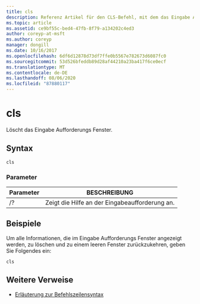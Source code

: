 ```yaml
---
title: cls
description: Referenz Artikel für den CLS-Befehl, mit dem das Eingabe Aufforderungs Fenster gelöscht wird.
ms.topic: article
ms.assetid: ce9bf55c-bed4-47fb-8f79-a134202c4ed3
author: coreyp-at-msft
ms.author: coreyp
manager: dongill
ms.date: 10/16/2017
ms.openlocfilehash: 6df6d12878d73df7ffe0b5567e782673d6087fc0
ms.sourcegitcommit: 53d526bfeddb89d28af44210a23ba417f6ce0ecf
ms.translationtype: MT
ms.contentlocale: de-DE
ms.lasthandoff: 08/06/2020
ms.locfileid: "87880117"
---
```

# <a name="cls"></a>cls

Löscht das Eingabe Aufforderungs Fenster.

## <a name="syntax"></a>Syntax

```
cls
```

### <a name="parameters"></a>Parameter

| Parameter | BESCHREIBUNG |
| --------- | ----------- |
| /? | Zeigt die Hilfe an der Eingabeaufforderung an. |

## <a name="examples"></a>Beispiele

Um alle Informationen, die im Eingabe Aufforderungs Fenster angezeigt werden, zu löschen und zu einem leeren Fenster zurückzukehren, geben Sie Folgendes ein:

```
cls
```

## <a name="additional-references"></a>Weitere Verweise

- [Erläuterung zur Befehlszeilensyntax](command-line-syntax-key.md)